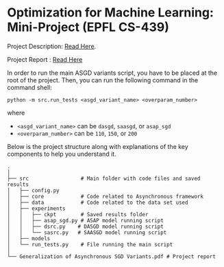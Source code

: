 # Optimization for Machine Learning: Mini-Project (EPFL CS-439)

Project Description: [Read Here](https://github.com/epfml/OptML_course/blob/d61132781e50c3528249cb6325ff9aacd55a26d3/labs/mini-project/miniproject_description.pdf).

Project Report : [Read Here](https://github.com/federicovilla55/optML_mini_project/blob/main/Generalization%20of%20Asynchronous%20SGD%20Variants.pdf)

In order to run the main ASGD variants script, you have to be placed at the root of the project. Then, you can run the following command in the command shell:
```
python -m src.run_tests <asgd_variant_name> <overparam_number>
```

where
- `<asgd_variant_name>` can be `dasgd`, `saasgd`, or `asap_sgd`
- `<overparam_number>` can be `110`, `150`, or `200`

Below is the project structure along with explanations of the key components to help you understand it.

```
.
│
├── src                 # Main folder with code files and saved results
│   ├── config.py
│   ├── core            # Code related to Asynchronous framework
│   ├── data            # Code related to the data set used
│   ├── experiments
│   │   ├── ckpt        # Saved results folder
│   │   ├── asap_sgd.py # ASAP model running script
│   │   ├── dsrc.py    # DASGD model running script 
│   │   └── sasrc.py   # SAASGD model running script
│   ├── models
│   └── run_tests.py    # File running the main script
│ 
└── Generalization of Asynchronous SGD Variants.pdf # Project report
```
